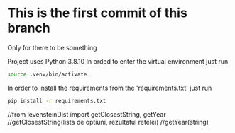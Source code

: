 # This is the first commit of this branch

Only for there to be something

Project uses Python 3.8.10
In orded to enter the virtual environment just run
```bash
source .venv/bin/activate
```

In order to install the requirements from the 'requirements.txt' just run

```bash
pip install -r requirements.txt
```

//from levensteinDist import getClosestString, getYear
//getClosestString(lista de optiuni, rezultatul retelei)
//getYear(string)


